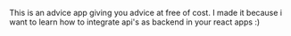 This is an advice app giving you advice at free of cost. I made it because i want to learn how to integrate api's as backend in your react apps :)
